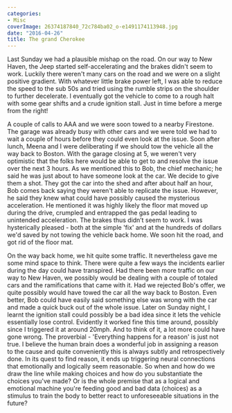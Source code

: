 ```yaml
---
categories:
- Misc
coverImage: 26374187840_72c784ba02_o-e1491174113948.jpg
date: "2016-04-26"
title: The grand Cherokee
---
```


Last Sunday we had a plausible mishap on the road. On our way to New Haven, the Jeep started self-accelerating and the brakes didn't seem to work. Luckily there weren't many cars on the road and we were on a slight positive gradient. With whatever little brake power left, I was able to reduce the speed to the sub 50s and tried using the rumble strips on the shoulder to further decelerate. I eventually got the vehicle to come to a rough halt with some gear shifts and a crude ignition stall. Just in time before a merge from the right!<!--more-->

A couple of calls to AAA and we were soon towed to a nearby Firestone. The garage was already busy with other cars and we were told we had to wait a couple of hours before they could even look at the issue. Soon after lunch, Meena and I were deliberating if we should tow the vehicle all the way back to Boston. With the garage closing at 5, we weren't very optimistic that the folks here would be able to get to and resolve the issue over the next 3 hours. As we mentioned this to Bob, the chief mechanic; he said he was just about to have someone look at the car. We decide to give them a shot. They got the car into the shed and after about half an hour, Bob comes back saying they weren't able to replicate the issue. However, he said they knew what could have possibly caused the mysterious acceleration. He mentioned it was highly likely the floor mat moved up during the drive, crumpled and entrapped the gas pedal leading to unintended acceleration. The brakes thus didn’t seem to work. I was hysterically pleased - both at the simple 'fix' and at the hundreds of dollars we'd saved by not towing the vehicle back home. We soon hit the road, and got rid of the floor mat.

On the way back home, we hit quite some traffic. It nevertheless gave me some mind space to think. There were quite a few ways the incidents earlier during the day could have transpired. Had there been more traffic on our way to New Haven, we possibly would be dealing with a couple of totaled cars and the ramifications that came with it. Had we rejected Bob's offer, we quite possibly would have towed the car all the way back to Boston. Even better, Bob could have easily said something else was wrong with the car and made a quick buck out of the whole issue. Later on Sunday night, I learnt the ignition stall could possibly be a bad idea since it lets the vehicle essentially lose control. Evidently it worked fine this time around, possibly since I triggered it at around 20mph. And to think of it, a lot more could have gone wrong. The proverbial - 'Everything happens for a reason' is just not true. I believe the human brain does a wonderful job in assigning a reason to the cause and quite conveniently this is always subtly and retrospectively done. In its quest to find reason, it ends up triggering neural connections that emotionally and logically seem reasonable. So when and how do we draw the line while making choices and how do you substantiate the choices you've made? Or is the whole premise that as a logical and emotional machine you're feeding good and bad data (choices) as a stimulus to train the body to better react to unforeseeable situations in the future?
